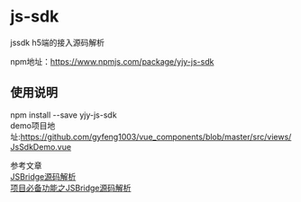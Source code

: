 # js-sdk
jssdk h5端的接入源码解析

npm地址：https://www.npmjs.com/package/yjy-js-sdk
## 使用说明
npm install --save yjy-js-sdk  
demo项目地址:https://github.com/gyfeng1003/vue_components/blob/master/src/views/JsSdkDemo.vue

参考文章  
[JSBridge源码解析](https://www.jianshu.com/p/4510cc6bb0ac)  
[项目必备功能之JSBridge源码解析](https://blog.csdn.net/c6E5UlI1N/article/details/85962919)
